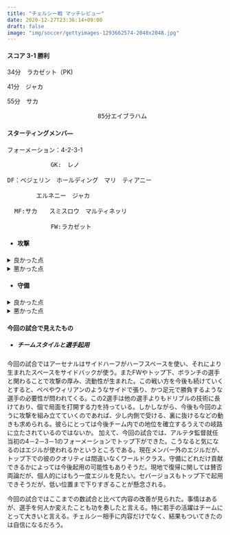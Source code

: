 ```yaml
---
title: "チェルシー戦 マッチレビュー"
date: 2020-12-27T23:36:14+09:00
draft: false
image: "img/soccer/gettyimages-1293662574-2048x2048.jpg"
---
```


#### スコア 3-1 勝利
34分　ラカゼット（PK)

41分　ジャカ

55分　サカ

<pre>
                         85分エイブラハム
</pre>
#### スターティングメンバ―

<!--more-->
フォーメーション：4-2-3-1

<pre>
            GK:　レノ

DF：ベジェリン　ホールディング　マリ　ティアニー

        エルネニー　ジャカ

  MF:サカ　　スミスロウ　マルティネッリ

            FW:ラカゼット
</pre>

+ #### 攻撃

<details><summary> 良かった点
</summary>これまでの試合で課題とされていた流動性、連携が大きく改善されていた。前線に配置されたサカ、スミスロウ、マルティネッリ、ラカゼットがお互いの距離感を近く保ち、速い攻撃が可能になっていた。前節まではボールを奪っても後ろで回して整えてからサイドを崩すといった場面が多かったが、今回の試合ではラカゼットにボールが入ったときにはスミスロウ、サカ、マルティネッリが動き出しており、そのまま攻撃入れていた。左サイドからの攻撃では、マルティネッリがハーフスペースに立つことでラカゼットとの距離を保とともに左サイドバックのティアニーの前にスペースを作ることでチャンスを作っていた。またジャカがここに加わることで、サイドを崩しやすくなったことも大きい。一方右サイドは左サイドと同様に、サカがハーフスペースに立つことでベジェリンのオーバーラップするスペースを空け、自身はカットインからシュートに持ち込めるようにしていた。二点目のフリーキックはこの形で獲得した。スミスロウは中央でラカゼットとの関係を築くだけでなく両サイドに流れることで、サイドで数的優位の状態を作り出していた。3点目のシーンはサイドに流れたスミスロウのスペースにベジェリンがインナーラップ。そこから生まれたスペースでサカがボールを受けてゴールを決めた。今までもサイドから崩すという形はとっていたが、流動性のある攻撃ではなかったため、あまり機能していなかった。今回はそこに流動性が生まれたことで、得点につながったと言える。</details>
<details><summary> 悪かった点
</summary>今回の試合ではエルネニーの判断の遅さやミスが目立った。パスが引っかかることや相手に奪われてカウンターという形を数回つくられた。奪われこそしなかったが危険な場面もいくつか見受けられた。ベジェリンはウィリアンの時よりは連携が改善されていたが、クロスの質が低く、相手にカウンターにつながってしまう場面もあった。交代で入ったペペとウィロックは攻撃で持ち味を発揮できなかった。ペペは普段配置される右ではなく左だったが、サイドバックが高い位置をとるアーセナルの戦術では、サイドに張って足元で受けるペペやウィリアンのような選手は合わないのかもしれない。ウィロックもスミスロウと比べ、攻撃に絡むシーンが少なった。</details>







+ #### 守備
<details>
<summary>良かった点</summary>
守備面でも前線4枚の選手たちは勝利に大きく貢献していた。前線からプレスをかけ続け、相手のビルドアップを妨害できていた。どこでボールを奪いたいかが、明確になっていたため、これまでの試合のように人数はそろっているが守れていない、ボールを奪えないという状況は少なかった。相手のアンカーに対してはトップ下のスミスロウがしっかりと対応できていた。ティアニーとマルティネッリの間のスペースにパスが供給されたときはピンチになることもあったが、CBが体を張って防いでいた。プリシッチに持ち込まれることはあったものの、同選手のクオリティを考慮すれば仕方ないともいえる。個で打開されることはあったが、ここ数試合と比べ、組織的な攻撃で崩されることは少なかったと言える。レノはいつも通りの守護神ぶりを発揮してくれた。流れが相手に傾いたところでのPKストップで悪い流れを断ち、勝利を引き寄せてくれた。</details>

<details><summary> 悪かった点
</summary>ホールディングのクリアが不十分で、相手の2次攻撃につながるシーンが多かった。大きなミスは少ない選手だが、クリアの質は高めてほしい。両サイドバックが上がったスペースのカバーにエルネニーとジャカの力では至らない点が見受けられた。これはこの力の部分が大きいので仕方ないかもしれないが、強度があると良い。今回の試合にはガブリエルとパーティが出場していないため、そこがそろえば安定してくるだろう。ぺぺは相手のサイドバックへのコースは切れていたが、ボール保持者との距離が遠くプレッシャーをかけれていなかった。ウィロックは守備面でカウンターに対応するなど良いところもあったが、軽い対応も目立ち、失点につながってしまった。</details>



#### 今回の試合で見えたもの

+ ##### チームスタイルと選手起用
今回の試合ではアーセナルはサイドハーフがハーフスペースを使い、それにより生まれたスペースをサイドバックが使う。またFWやトップ下、ボランチの選手と関わることで攻撃の厚み、流動性が生まれた。この戦い方を今後も続けていくとすると、ペペやウィリアンのようなサイドで張り、かつ足元で勝負するような選手の必要性が問われてくる。この2選手は他の選手よりもドリブルの技術に長けており、個で局面を打開する力を持っている。しかしながら、今後も今回のように攻撃を組み立てていくのであれば、少し内側で受ける、裏に抜けるなどの動きも求められる。彼らにとっては今後チーム内での地位を確立するうえでの岐路に立たされているのではないか。
加えて、今回の試合では、アルテタ監督就任当初の4－2－3－1のフォーメーションでトップ下ができた。こうなると気になるのはエジルが使われるかというところである。現在メンバー外のエジルだが、トップ下での彼のクオリティは間違いなくワールドクラス。守備にどれだけ貢献できるかによっては今後起用の可能性もありそうだ。現地で復帰に関しては賛否両論だが、個人的にはもう一度エジルを見たい。セバージョスもトップ下で起用できそうだが、低い位置まで下りすぎることが懸念される。


今回の試合ではここまでの数試合と比べて内容の改善が見られた。事情はあるが、選手を何人か変えたことも功を奏したと言える。特に若手の活躍はチームにとって大きいと言える。チェルシー相手に内容だけでなく、結果もついてきたのは自信になるだろう。

>
